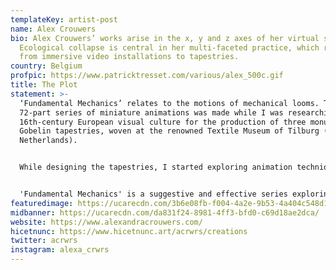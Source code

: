 ```yaml
---
templateKey: artist-post
name: Alex Crouwers
bio: Alex Crouwers’ works arise in the x, y and z axes of her virtual studio.
  Ecological collapse is central in her multi-faceted practice, which ranges
  from immersive video installations to tapestries.
country: Belgium
profpic: https://www.patricktresset.com/various/alex_500c.gif
title: The Plot
statement: >-
  ‘Fundamental Mechanics’ relates to the motions of mechanical looms. This
  72-part series of miniature animations was made while I was researching
  16th-century European visual culture for the production of three monumental
  Gobelin tapestries, woven at the renowned Textile Museum of Tilburg (The
  Netherlands). 


  While designing the tapestries, I started exploring animation techniques using consumer technology. With the Instagram Stories feature on my old iPhone, I constructed rebus-like 'emblema', inspired by 16th-century alchemic emblem books. These ultra-short works combine emoji and .gif stickers pulled from the Giphy platform, including my own, now defunct, Giphy artist account, which accumulated over 195 million views in just 9 months.


  'Fundamental Mechanics' is a suggestive and effective series exploring non-linearity, non-spaces, portals, choices, and cognition, weaving a bridge across 500 years of art history.
featuredimage: https://ucarecdn.com/3b6e08fb-f004-4a2e-9b53-4a404c548d1f/
midbanner: https://ucarecdn.com/da831f24-8981-4ff3-bfd0-c69d18ae2dca/
website: https://www.alexandracrouwers.com/
hicetnunc: https://www.hicetnunc.art/acrwrs/creations
twitter: acrwrs
instagram: alexa_crwrs
---
```

